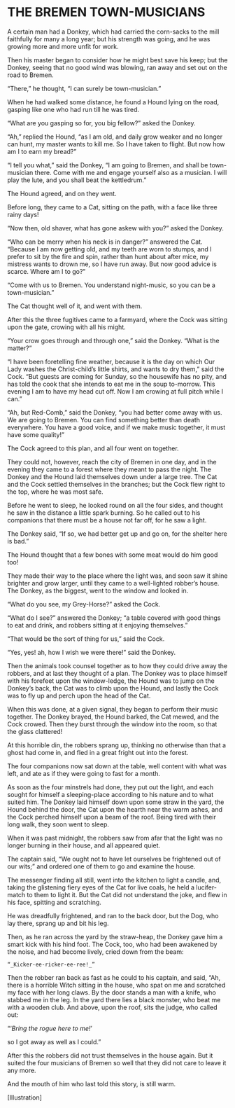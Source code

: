 # THE BREMEN TOWN-MUSICIANS


A certain man had a Donkey, which had carried the corn-sacks to the
mill faithfully for many a long year; but his strength was going, and
he was growing more and more unfit for work.

Then his master began to consider how he might best save his keep; but
the Donkey, seeing that no good wind was blowing, ran away and set out
on the road to Bremen.

“There,” he thought, “I can surely be town-musician.”

When he had walked some distance, he found a Hound lying on the road,
gasping like one who had run till he was tired.

“What are you gasping so for, you big fellow?” asked the Donkey.

“Ah,” replied the Hound, “as I am old, and daily grow weaker and no
longer can hunt, my master wants to kill me. So I have taken to flight.
But now how am I to earn my bread?”

“I tell you what,” said the Donkey, “I am going to Bremen, and shall
be town-musician there. Come with me and engage yourself also as a
musician. I will play the lute, and you shall beat the kettledrum.”

The Hound agreed, and on they went.

Before long, they came to a Cat, sitting on the path, with a face like
three rainy days!

“Now then, old shaver, what has gone askew with you?” asked the Donkey.

“Who can be merry when his neck is in danger?” answered the Cat.
“Because I am now getting old, and my teeth are worn to stumps, and I
prefer to sit by the fire and spin, rather than hunt about after mice,
my mistress wants to drown me, so I have run away. But now good advice
is scarce. Where am I to go?”

“Come with us to Bremen. You understand night-music, so you can be a
town-musician.”

The Cat thought well of it, and went with them.

After this the three fugitives came to a farmyard, where the Cock was
sitting upon the gate, crowing with all his might.

“Your crow goes through and through one,” said the Donkey. “What is the
matter?”

“I have been foretelling fine weather, because it is the day on
which Our Lady washes the Christ-child’s little shirts, and wants to
dry them,” said the Cock. “But guests are coming for Sunday, so the
housewife has no pity, and has told the cook that she intends to eat me
in the soup to-morrow. This evening I am to have my head cut off. Now I
am crowing at full pitch while I can.”

“Ah, but Red-Comb,” said the Donkey, “you had better come away with
us. We are going to Bremen. You can find something better than death
everywhere. You have a good voice, and if we make music together, it
must have some quality!”

The Cock agreed to this plan, and all four went on together.

They could not, however, reach the city of Bremen in one day, and in
the evening they came to a forest where they meant to pass the night.
The Donkey and the Hound laid themselves down under a large tree. The
Cat and the Cock settled themselves in the branches; but the Cock flew
right to the top, where he was most safe.

Before he went to sleep, he looked round on all the four sides, and
thought he saw in the distance a little spark burning. So he called out
to his companions that there must be a house not far off, for he saw a
light.

The Donkey said, “If so, we had better get up and go on, for the
shelter here is bad.”

The Hound thought that a few bones with some meat would do him good too!

They made their way to the place where the light was, and soon saw
it shine brighter and grow larger, until they came to a well-lighted
robber’s house. The Donkey, as the biggest, went to the window and
looked in.

“What do you see, my Grey-Horse?” asked the Cock.

“What do I see?” answered the Donkey; “a table covered with good things
to eat and drink, and robbers sitting at it enjoying themselves.”

“That would be the sort of thing for us,” said the Cock.

“Yes, yes! ah, how I wish we were there!” said the Donkey.

Then the animals took counsel together as to how they could drive away
the robbers, and at last they thought of a plan. The Donkey was to
place himself with his forefeet upon the window-ledge, the Hound was
to jump on the Donkey’s back, the Cat was to climb upon the Hound, and
lastly the Cock was to fly up and perch upon the head of the Cat.

When this was done, at a given signal, they began to perform their
music together. The Donkey brayed, the Hound barked, the Cat mewed, and
the Cock crowed. Then they burst through the window into the room, so
that the glass clattered!

At this horrible din, the robbers sprang up, thinking no otherwise
than that a ghost had come in, and fled in a great fright out into the
forest.

The four companions now sat down at the table, well content with what
was left, and ate as if they were going to fast for a month.

As soon as the four minstrels had done, they put out the light, and
each sought for himself a sleeping-place according to his nature and
to what suited him. The Donkey laid himself down upon some straw in
the yard, the Hound behind the door, the Cat upon the hearth near the
warm ashes, and the Cock perched himself upon a beam of the roof. Being
tired with their long walk, they soon went to sleep.

When it was past midnight, the robbers saw from afar that the light was
no longer burning in their house, and all appeared quiet.

The captain said, “We ought not to have let ourselves be frightened out
of our wits;” and ordered one of them to go and examine the house.

The messenger finding all still, went into the kitchen to light a
candle, and, taking the glistening fiery eyes of the Cat for live
coals, he held a lucifer-match to them to light it. But the Cat did not
understand the joke, and flew in his face, spitting and scratching.

He was dreadfully frightened, and ran to the back door, but the Dog,
who lay there, sprang up and bit his leg.

Then, as he ran across the yard by the straw-heap, the Donkey gave him
a smart kick with his hind foot. The Cock, too, who had been awakened
by the noise, and had become lively, cried down from the beam:

    “_Kicker-ee-ricker-ee-ree!_”

Then the robber ran back as fast as he could to his captain, and said,
“Ah, there is a horrible Witch sitting in the house, who spat on me
and scratched my face with her long claws. By the door stands a man
with a knife, who stabbed me in the leg. In the yard there lies a black
monster, who beat me with a wooden club. And above, upon the roof, sits
the judge, who called out:

   “‘_Bring the rogue here to me!_’

so I got away as well as I could.”

After this the robbers did not trust themselves in the house again. But
it suited the four musicians of Bremen so well that they did not care
to leave it any more.

And the mouth of him who last told this story, is still warm.




[Illustration]

